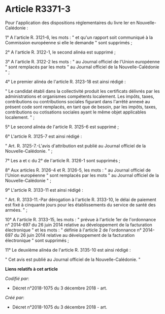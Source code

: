 # Article R3371-3

Pour l'application des dispositions réglementaires du livre Ier en Nouvelle-Calédonie : 

1° A l'article R. 3121-6, les mots : " et qu'un rapport soit communiqué à la Commission européenne si elle le demande " sont
supprimés ; 

2° A l'article R. 3122-1, le second alinéa est supprimé ; 

3° A l'article R. 3122-2 les mots : " au Journal officiel de l'Union européenne " sont remplacés par les mots " au Journal
officiel de la Nouvelle-Calédonie " ; 

4° Le premier alinéa de l'article R. 3123-18 est ainsi rédigé : 

" Le candidat établi dans la collectivité produit les certificats délivrés par les administrations et organismes compétents
localement. Les impôts, taxes, contributions ou contributions sociales figurant dans l'arrêté annexé au présent code sont
remplacés, en tant que de besoin, par les impôts, taxes, contributions ou cotisations sociales ayant le même objet
applicables localement. " ; 

5° Le second alinéa de l'article R. 3125-6 est supprimé ; 

6° L'article R. 3125-7 est ainsi rédigé : 

" Art. R. 3125-7.-L'avis d'attribution est publié au Journal officiel de la Nouvelle-Calédonie. " ; 

7° Les a et c du 2° de l'article R. 3126-1 sont supprimés ; 

8° Aux articles R. 3126-4 et R. 3126-5, les mots : " au Journal officiel de l'Union européenne " sont remplacés par les mots
" au Journal officiel de la Nouvelle-Calédonie " ; 

9° L'article R. 3133-11 est ainsi rédigé : 

" Art. R. 3133-11.-Par dérogation à l'article R. 3133-10, le délai de paiement est fixé à cinquante jours pour les
établissements du service de santé des armées. " ; 

10° A l'article R. 3133-15, les mots : " prévue à l'article 1er de l'ordonnance n° 2014-697 du 26 juin 2014 relative au
développement de la facturation électronique " et les mots : " définie à l'article 2 de l'ordonnance n° 2014-697 du 26 juin
2014 relative au développement de la facturation électronique " sont supprimés ; 

11° Le deuxième alinéa de l'article R. 3135-10 est ainsi rédigé : 

" Cet avis est publié au Journal officiel de la Nouvelle-Calédonie. "

**Liens relatifs à cet article**

_Codifié par_:

  - Décret n°2018-1075 du 3 décembre 2018 - art.

_Créé par_:

  - Décret n°2018-1075 du 3 décembre 2018 - art.
